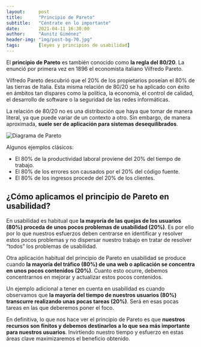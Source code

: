 ```yaml
---
layout:     post
title:      "Principio de Pareto"
subtitle:   "Céntrate en lo importante"
date:       2021-04-11 16:30:00
author:     "Aunitz Giménez"
header-img: "img/post-bg-70.jpg"
tags:       [leyes y principios de usabilidad]
---
```


<p>El <strong>principio de Pareto</strong> es también conocido como <strong>la regla del 80/20</strong>. La enunció por primera vez en 1896 el economista italiano Vilfredo Pareto.</p>

<p>Vilfredo Pareto descubrió que el 20% de los propietarios poseían el 80% de las tierras de Italia. Esta misma relación de 80/20 se ha aplicado con éxito en ámbitos tan dispares como la política, la economía, el control de calidad, el desarrollo de software o la seguridad de las redes informáticas.</p>

<p>La relación de 80/20 no es una distribución que haya que tomar de manera literal, ya que puede variar de un contexto a otro. Sin embargo, de manera aproximada, <strong>suele ser de aplicación para sistemas desequilibrados</strong>.</p>

<script src="//cdn.jsdelivr.net/npm/chart.js@3.1.0/dist/chart.min.js"></script>

<canvas id="myChart" width="400" height="400"></canvas>
<script>
var ctx = document.getElementById('myChart').getContext('2d');
var mixedChart = new Chart(ctx, {
    data: {
        datasets: [{
            type: 'bar',
            label: 'Bar Dataset',
            data: [10, 20, 30, 40]
        }, {
            type: 'line',
            label: 'Line Dataset',
            data: [25, 35, 45, 50],
        }],
        labels: ['January', 'February', 'March', 'April']
    }
});
</script>

<p><img src="{{ site.baseurl }}/img/principio-de-pareto.gif" alt="Diagrama de Pareto"></p>

<p>Algunos ejemplos clásicos:</p>
<ul>
    <li>El 80% de la productividad laboral proviene del 20% del tiempo de trabajo.</li>
    <li>El 80% de los errores son causados por el 20% del código fuente.</li>
    <li>El 80% de los ingresos procede del 20% de los clientes.</li>
</ul>

<h2>¿Cómo aplicamos el principio de Pareto en usabilidad?</h2>
<p>En usabilidad es habitual que <strong>la mayoría de las quejas de los usuarios (80%) proceda de unos pocos problemas de usabilidad (20%)</strong>. Es por ello por lo que nuestros esfuerzos deben centrarse en identificar y resolver estos pocos problemas y no dispersar nuestro trabajo en tratar de resolver “todos” los problemas de usabilidad.</p>

<p>Otra aplicación habitual del principio de Pareto en usabilidad se produce cuando <strong>la mayoría del tráfico (80%) de una web o aplicación se concentra en unos pocos contenidos (20%)</strong>. Cuanto esto ocurre, debemos concentrarnos en mejorar y actualizar estos pocos contenidos.</p>

<p>Un ejemplo adicional a tener en cuenta en usabilidad es cuando observamos que <strong>la mayoría del tiempo de nuestros usuarios (80%) transcurre realizando unas pocas tareas (20%)</strong>. Será en esas pocas tareas en las que deberemos poner el foco.</p>

<p>En definitiva, lo que nos hace ver el principio de Pareto es que <strong>nuestros recursos son finitos y debemos destinarlos a lo que sea más importante para nuestros usuarios</strong>. Invirtiendo nuestro tiempo y esfuerzo en estas áreas clave maximizaremos el beneficio obtenido.</p>